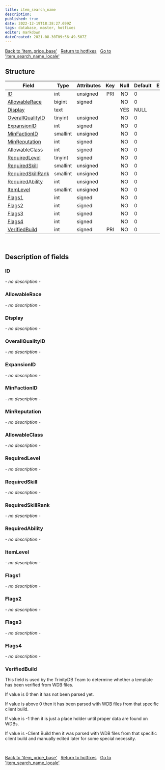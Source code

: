 ```yaml
---
title: item_search_name
description: 
published: true
date: 2022-12-19T18:38:27.699Z
tags: database, master, hotfixes
editor: markdown
dateCreated: 2021-08-30T09:56:49.507Z
---
```


<a href="https://trinitycore.info/en/database/master/hotfixes/item_price_base" class="mt-5 v-btn v-btn--depressed v-btn--flat v-btn--outlined theme--light v-size--default darkblue--text text--lighten-3"><span class="v-btn__content"><i aria-hidden="true" class="v-icon notranslate v-icon--left mdi mdi-arrow-left theme--light"></i><span>Back to 'item_price_base'</span></span></a>&nbsp;&nbsp;&nbsp;<a href="https://trinitycore.info/en/database/master/hotfixes/home" class="mt-5 v-btn v-btn--depressed v-btn--flat v-btn--outlined theme--light v-size--default darkblue--text text--lighten-3"><span class="v-btn__content"><i aria-hidden="true" class="v-icon notranslate v-icon--left mdi mdi-home-outline theme--light"></i><span>Return to hotfixes</span></span></a>&nbsp;&nbsp;&nbsp;<a href="https://trinitycore.info/en/database/master/hotfixes/item_search_name_locale" class="mt-5 v-btn v-btn--depressed v-btn--flat v-btn--outlined theme--light v-size--default darkblue--text text--lighten-3"><span class="v-btn__content"><span>Go to 'item_search_name_locale'</span><i aria-hidden="true" class="v-icon notranslate v-icon--right mdi mdi-arrow-right theme--light"></i></span></a>

## Structure

| Field | Type | Attributes | Key | Null | Default | Extra | Comment |
| --- | --- | --- | :---: | :---: | --- | --- | --- |
| [ID](#id) | int | unsigned | PRI | NO | 0 |  |  |
| [AllowableRace](#allowablerace) | bigint | signed |  | NO | 0 |  |  |
| [Display](#display) | text |  |  | YES | NULL |  |  |
| [OverallQualityID](#overallqualityid) | tinyint | unsigned |  | NO | 0 |  |  |
| [ExpansionID](#expansionid) | int | signed |  | NO | 0 |  |  |
| [MinFactionID](#minfactionid) | smallint | unsigned |  | NO | 0 |  |  |
| [MinReputation](#minreputation) | int | signed |  | NO | 0 |  |  |
| [AllowableClass](#allowableclass) | int | signed |  | NO | 0 |  |  |
| [RequiredLevel](#requiredlevel) | tinyint | signed |  | NO | 0 |  |  |
| [RequiredSkill](#requiredskill) | smallint | unsigned |  | NO | 0 |  |  |
| [RequiredSkillRank](#requiredskillrank) | smallint | unsigned |  | NO | 0 |  |  |
| [RequiredAbility](#requiredability) | int | unsigned |  | NO | 0 |  |  |
| [ItemLevel](#itemlevel) | smallint | unsigned |  | NO | 0 |  |  |
| [Flags1](#flags1) | int | signed |  | NO | 0 |  |  |
| [Flags2](#flags2) | int | signed |  | NO | 0 |  |  |
| [Flags3](#flags3) | int | signed |  | NO | 0 |  |  |
| [Flags4](#flags4) | int | signed |  | NO | 0 |  |  |
| [VerifiedBuild](#verifiedbuild) | int | signed | PRI | NO | 0 |  |  |
&nbsp;
## Description of fields

### ID
*- no description -*
&nbsp;

### AllowableRace
*- no description -*
&nbsp;

### Display
*- no description -*
&nbsp;

### OverallQualityID
*- no description -*
&nbsp;

### ExpansionID
*- no description -*
&nbsp;

### MinFactionID
*- no description -*
&nbsp;

### MinReputation
*- no description -*
&nbsp;

### AllowableClass
*- no description -*
&nbsp;

### RequiredLevel
*- no description -*
&nbsp;

### RequiredSkill
*- no description -*
&nbsp;

### RequiredSkillRank
*- no description -*
&nbsp;

### RequiredAbility
*- no description -*
&nbsp;

### ItemLevel
*- no description -*
&nbsp;

### Flags1
*- no description -*
&nbsp;

### Flags2
*- no description -*
&nbsp;

### Flags3
*- no description -*
&nbsp;

### Flags4
*- no description -*
&nbsp;

### VerifiedBuild
This field is used by the TrinityDB Team to determine whether a template has been verified from WDB files.

If value is 0 then it has not been parsed yet.

If value is above 0 then it has been parsed with WDB files from that specific client build.

If value is -1 then it is just a place holder until proper data are found on WDBs.

If value is -Client Build then it was parsed with WDB files from that specific client build and manually edited later for some special necessity.

&nbsp;

<a href="https://trinitycore.info/en/database/master/hotfixes/item_price_base" class="mt-5 v-btn v-btn--depressed v-btn--flat v-btn--outlined theme--light v-size--default darkblue--text text--lighten-3"><span class="v-btn__content"><i aria-hidden="true" class="v-icon notranslate v-icon--left mdi mdi-arrow-left theme--light"></i><span>Back to 'item_price_base'</span></span></a>&nbsp;&nbsp;&nbsp;<a href="https://trinitycore.info/en/database/master/hotfixes/home" class="mt-5 v-btn v-btn--depressed v-btn--flat v-btn--outlined theme--light v-size--default darkblue--text text--lighten-3"><span class="v-btn__content"><i aria-hidden="true" class="v-icon notranslate v-icon--left mdi mdi-home-outline theme--light"></i><span>Return to hotfixes</span></span></a>&nbsp;&nbsp;&nbsp;<a href="https://trinitycore.info/en/database/master/hotfixes/item_search_name_locale" class="mt-5 v-btn v-btn--depressed v-btn--flat v-btn--outlined theme--light v-size--default darkblue--text text--lighten-3"><span class="v-btn__content"><span>Go to 'item_search_name_locale'</span><i aria-hidden="true" class="v-icon notranslate v-icon--right mdi mdi-arrow-right theme--light"></i></span></a>

